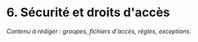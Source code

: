 # 6. Sécurité et droits d'accès

*Contenu à rédiger : groupes, fichiers d'accès, règles, exceptions.*